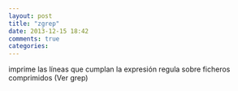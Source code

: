 ```yaml
---
layout: post
title: "zgrep"
date: 2013-12-15 18:42
comments: true
categories: 
---
```

imprime las líneas que cumplan la expresión regula sobre ficheros comprimidos (Ver grep)

